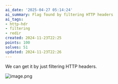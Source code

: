 ```yaml
---
ai_date: '2025-04-27 05:14:24'
ai_summary: Flag found by filtering HTTP headers
ai_tags:
- http-hdr
- filtering
- redir
created: 2024-11-23T22:25
points: 100
solves: 51
updated: 2024-11-23T22:26
---
```


We can get it by just filtering HTTP headers.

![image.png](https://res.cloudinary.com/kumonochisanaka/image/upload/v1732418752/2024/11/cda0aa7cf2008d576da1580c780083f4.png)